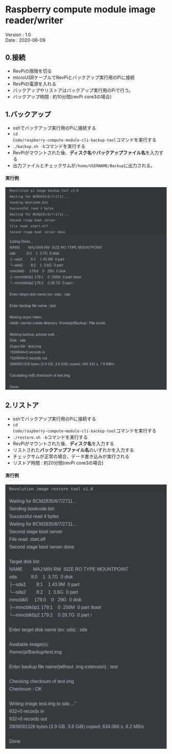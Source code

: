 # Raspberry compute module image reader/writer
Version : 1.0  
Date : 2020-06-09

## 0.接続
- RevPiの限限を切る  
- microUSBケーブルでRevPiとバックアップ実行用のPiに接続  
- RevPiの電源を入れる
- バックアップやリストアはバックアップ実行用のPiで行う。
- バックアップ時間 : 約10分間(revPi core3の場合)

## 1.バックアップ
- sshでバックアップ実行用のPiに接続する
- <code>cd Code/raspberry-compute-module-cli-backup-tool</code>コマンドを実行する  
- <code>./backup.sh -b</code>コマンドを実行する  
- RevPiがマウントされた後、<b>ディスク名</b>や<b>バックアップファイル名</b>を入力する
- 出力ファイルとチェックサムが<code>/home/USERNAME/Backup</code>に出力される。 

#### 実行例
![alt text](./img/backup.png "Backup")


## 2.リストア
- sshでバックアップ実行用のPiに接続する
- <code>cd Code/raspberry-compute-module-cli-backup-tool</code>コマンドを実行する  
- <code>./restore.sh -b</code>コマンドを実行する  
- RevPiがマウントされた後、<b>ディスク名</b>を入力する  
- リストされた<b>バックアップファイル名</b>のいずれかを入力する  
- チェックサムが正常の場合、データ書き込みが実行される
- リストア時間 : 約20分間(revPi core3の場合)

#### 実行例
![alt text](./img/restore.png "Restore")